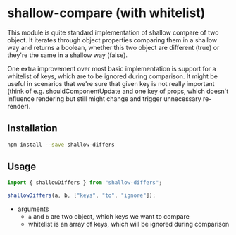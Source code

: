 # shallow-compare (with whitelist)

This module is quite standard implementation of shallow compare of two object. It iterates through object properties comparing them in a shallow way and returns a boolean, whether this two object are different (true) or they're the same in a shallow way (false).

One extra improvement over most basic implementation is support for a whitelist of keys, which are to be ignored during comparison. It might be useful in scenarios that we're sure that given key is not really important (think of e.g. shouldComponentUpdate and one key of props, which doesn't influence rendering but still might change and trigger unnecessary re-render).

## Installation

```sh
npm install --save shallow-differs
```

## Usage

```ts
import { shallowDiffers } from "shallow-differs";

shallowDiffers(a, b, ["keys", "to", "ignore"]);
```

- arguments
  - `a` and  `b` are two object, which keys we want to compare
  - whitelist is an array of keys, which will be ignored during comparison
